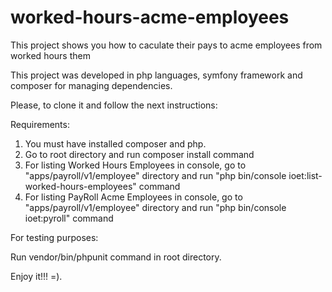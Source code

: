 # worked-hours-acme-employees
This project shows you how to caculate their pays to acme employees from worked hours them

This project was developed in php languages, symfony framework and composer for managing dependencies.

Please, to clone it and follow the next instructions:

Requirements:

1. You must have installed composer and php.
2. Go to root directory and run composer install command
3. For listing Worked Hours Employees in console, go to "apps/payroll/v1/employee" directory and run "php bin/console ioet:list-worked-hours-employees" command
4. For listing PayRoll Acme Employees in console, go to "apps/payroll/v1/employee" directory and run "php bin/console ioet:pyroll" command

For testing purposes:

Run vendor/bin/phpunit command in root directory.

Enjoy it!!! =).

